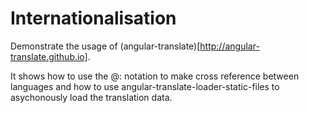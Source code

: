# Internationalisation

Demonstrate the usage of (angular-translate)[http://angular-translate.github.io].

It shows how to use the @: notation to make cross reference between languages
and how to use angular-translate-loader-static-files to asychonously load
the translation data.

